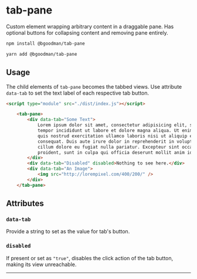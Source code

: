 # tab-pane

Custom element wrapping arbitrary content in a draggable pane.
Has optional buttons for collapsing content and removing pane entirely.

```bash
npm install @bgoodman/tab-pane

yarn add @bgoodman/tab-pane
```

## Usage

The child elements of `tab-pane` becomes the tabbed views.  Use attribute `data-tab` to set the text label of each respective tab button.

```html
<script type="module" src="./dist/index.js"></script>

    <tab-pane>
        <div data-tab="Some Text">
            Lorem ipsum dolor sit amet, consectetur adipisicing elit, sed do eiusmod
            tempor incididunt ut labore et dolore magna aliqua. Ut enim ad minim veniam,
            quis nostrud exercitation ullamco laboris nisi ut aliquip ex ea commodo
            consequat. Duis aute irure dolor in reprehenderit in voluptate velit esse
            cillum dolore eu fugiat nulla pariatur. Excepteur sint occaecat cupidatat non
            proident, sunt in culpa qui officia deserunt mollit anim id est laborum.
        </div>
        <div data-tab="Disabled" disabled>Nothing to see here.</div>
        <div data-tab="An Image">
            <img src="http://lorempixel.com/400/200/" />
        </div>
    </tab-pane>

```

## Attributes

### `data-tab`

Provide a string to set as the value for tab's button.

### `disabled`

If present or set as `"true"`, disables the click action of the tab button, making its view unreachable.

---

